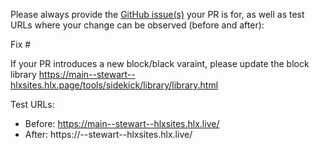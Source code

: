 Please always provide the [GitHub issue(s)](../issues) your PR is for, as well as test URLs where your change can be observed (before and after):

Fix #<gh-issue-id>

If your PR introduces a new block/black varaint, please update the block library https://main--stewart--hlxsites.hlx.page/tools/sidekick/library/library.html

Test URLs:
- Before: https://main--stewart--hlxsites.hlx.live/
- After: https://<branch>--stewart--hlxsites.hlx.live/
